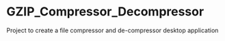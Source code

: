 # GZIP_Compressor_Decompressor
Project to create a file compressor and de-compressor desktop application
